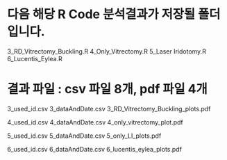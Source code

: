 # 다음 해당 R Code 분석결과가 저장될 폴더입니다.

3_RD_Vitrectomy_Buckling.R
4_Only_Vitrectomy.R
5_Laser Iridotomy.R
6_Lucentis_Eylea.R


# 결과 파일 : csv 파일 8개, pdf 파일 4개

3_used_id.csv
3_dataAndDate.csv
3_RD_Vitrectomy_Buckling_plots.pdf

4_used_id.csv
4_dataAndDate.csv
4_only_vitrectomy_plot.pdf

5_used_id.csv
5_dataAndDate.csv
5_only_LI_plots.pdf

6_used_id.csv
6_dataAndDate.csv
6_lucentis_eylea_plots.pdf